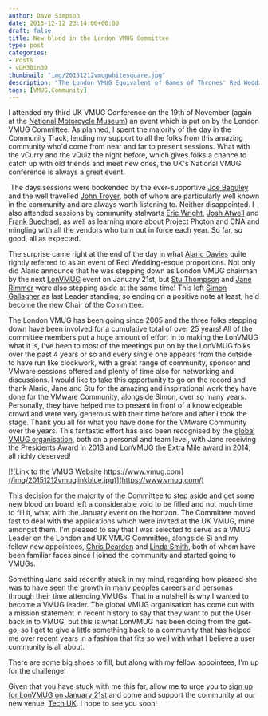 ```yaml
---
author: Dave Simpson
date: 2015-12-12 23:14:00+00:00
draft: false
title: New blood in the London VMUG Committee
type: post
categories:
- Posts
- vDM30in30
thumbnail: "img/20151212vmugwhitesquare.jpg"
description: "The London VMUG Equivalent of Games of Thrones' Red Wedding"
tags: [VMUG,Community]
---
```


I attended my third UK VMUG Conference on the 19th of November (again at the [National Motorcycle Museum](http://www.nationalmotorcyclemuseum.co.uk/)) an event which is put on by the London VMUG Committee. As planned, I spent the majority of the day in the Community Track, lending my support to all the folks from this amazing community who'd come from near and far to present sessions. What with the vCurry and the vQuiz the night before, which gives folks a chance to catch up with old friends and meet new ones, the UK's National VMUG conference is always a great event.  
  
 The days sessions were bookended by the ever-supportive [Joe Baguley](https://twitter.com/JoeBaguley) and the well travelled [John Troyer](https://twitter.com/jtroyer), both of whom are particularly well known in the community and are always worth listening to. Neither disappointed. I also attended sessions by community stalwarts [Eric Wright](https://twitter.com/discoposse), [Josh Atwell](https://twitter.com/Josh_Atwell) and [Frank Buechsel](https://twitter.com/fbuechsel), as well as learning more about Project Photon and CNA and mingling with all the vendors who turn out in force each year. So far, so good, all as expected.  
  
The surprise came right at the end of the day in what [Alaric Davies](https://twitter.com/alaricdavies) quite rightly referred to as an event of Red Wedding-esque proportions. Not only did Alaric announce that he was stepping down as London VMUG chairman by the next [LonVMUG](https://www.vmug.com/london) event on January 21st, but [Stu Thompson](https://twitter.com/Virtual_Stu) and [Jane Rimmer](https://twitter.com/Rimmergram) were also stepping aside at the same time! This left [Simon Gallagher](https://twitter.com/vinf_net) as last Leader standing, so ending on a positive note at least, he'd become the new Chair of the Committee.  
  
The London VMUG has been going since 2005 and the three folks stepping down have been involved for a cumulative total of over 25 years! All of the committee members put a huge amount of effort in to making the LonVMUG what it is, I've been to most of the meetings put on by the LonVMUG folks over the past 4 years or so and every single one appears from the outside to have run like clockwork, with a great range of community, sponsor and VMware sessions offered and plenty of time also for networking and discussions. I would like to take this opportunity to go on the record and thank Alaric, Jane and Stu for the amazing and inspirational work they have done for the VMware Community, alongside Simon, over so many years. Personally, they have helped me to present in front of a knowledgeable crowd and were very generous with their time before and after I took the stage. Thank you all for what you have done for the VMware Community over the years. This fantastic effort has also been recognised by the [global VMUG organisation](https://www.vmug.com/), both on a personal and team level, with Jane receiving the Presidents Award in 2013 and LonVMUG the Extra Mile award in 2014, all richly deserved!   

[![Link to the VMUG Website https://www.vmug.com](/img/20151212vmuglinkblue.jpg)](https://www.vmug.com/)
  
This decision for the majority of the Committee to step aside and get some new blood on board left a considerable void to be filled and not much time to fill it, what with the January event on the horizon. The Committee moved fast to deal with the applications which were invited at the UK VMUG, mine amongst them. I'm pleased to say that I was selected to serve as a VMUG Leader on the London and UK VMUG Committee, alongside Si and my fellow new appointees, [Chris Dearden](https://twitter.com/ChrisDearden) and [Linda Smith](https://twitter.com/VirtualGirlLS), both of whom have been familiar faces since I joined the community and started going to VMUGs.   
  
Something Jane said recently stuck in my mind, regarding how pleased she was to have seen the growth in many peoples careers and personas through their time attending VMUGs. That in a nutshell is why I wanted to become a VMUG leader. The global VMUG organisation has come out with a mission statement in recent history to say that they want to put the User back in to VMUG, but this is what LonVMUG has been doing from the get-go, so I get to give a little something back to a community that has helped me over recent years in a fashion that fits so well with what I believe a user community is all about.  
  
There are some big shoes to fill, but along with my fellow appointees, I'm up for the challenge!  
  
Given that you have stuck with me this far, allow me to urge you to [sign up for LonVMUG on January 21st](https://www.vmug.com/p/cm/ld/fid=12307) and come and support the community at our new venue, [Tech UK](https://goo.gl/maps/5qzUdtqmS912). I hope to see you soon!
